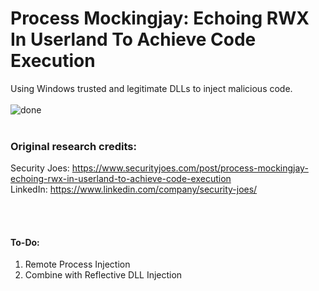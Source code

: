 # Process Mockingjay: Echoing RWX In Userland To Achieve Code Execution
Using Windows trusted and legitimate DLLs to inject malicious code.
<br>
<br>
![done](https://github.com/1nj3ct10n/Red-Team-Adventures/assets/53261217/68a8dea8-d45e-4e19-af1d-ff1b54349821)
<br>
<br>
### Original research credits:
Security Joes: https://www.securityjoes.com/post/process-mockingjay-echoing-rwx-in-userland-to-achieve-code-execution
<br>
LinkedIn: https://www.linkedin.com/company/security-joes/

<br>
<br>

#### To-Do:
1. Remote Process Injection
2. Combine with Reflective DLL Injection

